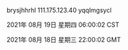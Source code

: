 brysjhhrhl 111.175.123.40 yqqlmgsycl

2021年 08月 19日 星期四 06:00:02 CST

2021年 08月 18日 星期三 22:00:02 GMT
